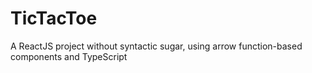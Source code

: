 # TicTacToe
A ReactJS project without syntactic sugar, using arrow function-based components and TypeScript

